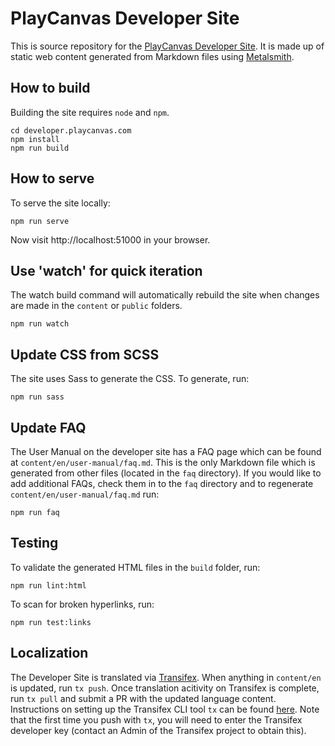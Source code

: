 # PlayCanvas Developer Site

This is source repository for the [PlayCanvas Developer Site](https://developer.playcanvas.com/). It is made up of static web content generated from Markdown files using [Metalsmith](https://metalsmith.io).

## How to build

Building the site requires `node` and `npm`.

    cd developer.playcanvas.com
    npm install
    npm run build

## How to serve

To serve the site locally:

    npm run serve

Now visit http://localhost:51000 in your browser.

## Use 'watch' for quick iteration

The watch build command will automatically rebuild the site when changes are made in the `content` or `public` folders.

    npm run watch

## Update CSS from SCSS

The site uses Sass to generate the CSS. To generate, run:

    npm run sass

## Update FAQ

The User Manual on the developer site has a FAQ page which can be found at `content/en/user-manual/faq.md`. This is the only Markdown file which is generated from other files (located in the `faq` directory). If you would like to add additional FAQs, check them in to the `faq` directory and to regenerate `content/en/user-manual/faq.md` run:

    npm run faq

## Testing

To validate the generated HTML files in the `build` folder, run:

    npm run lint:html

To scan for broken hyperlinks, run:

    npm run test:links

## Localization

The Developer Site is translated via [Transifex](https://www.transifex.com/playcanvas/playcanvas-developer-site). When anything in `content/en` is updated, run `tx push`. Once translation acitivity on Transifex is complete, run `tx pull` and submit a PR with the updated language content. Instructions on setting up the Transifex CLI tool `tx` can be found [here](https://developers.transifex.com/docs/cli#installation). Note that the first time you push with `tx`, you will need to enter the Transifex developer key (contact an Admin of the Transifex project to obtain this).
